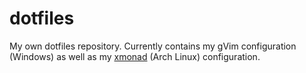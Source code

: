 # dotfiles

My own dotfiles repository. Currently contains my gVim configuration (Windows)
as well as my [xmonad](http://xmonad.org/) (Arch Linux) configuration.
